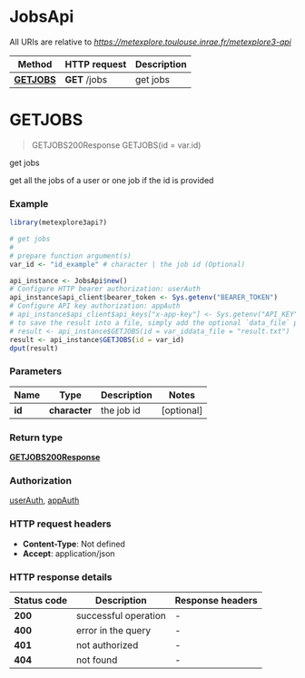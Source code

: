 # JobsApi

All URIs are relative to *https://metexplore.toulouse.inrae.fr/metexplore3-api*

Method | HTTP request | Description
------------- | ------------- | -------------
[**GETJOBS**](JobsApi.md#GETJOBS) | **GET** /jobs | get jobs


# **GETJOBS**
> GETJOBS200Response GETJOBS(id = var.id)

get jobs

get all the jobs of a user or one job if the id is provided

### Example
```R
library(metexplore3api?)

# get jobs
#
# prepare function argument(s)
var_id <- "id_example" # character | the job id (Optional)

api_instance <- JobsApi$new()
# Configure HTTP bearer authorization: userAuth
api_instance$api_client$bearer_token <- Sys.getenv("BEARER_TOKEN")
# Configure API key authorization: appAuth
# api_instance$api_client$api_keys["x-app-key"] <- Sys.getenv("API_KEY")
# to save the result into a file, simply add the optional `data_file` parameter, e.g.
# result <- api_instance$GETJOBS(id = var_iddata_file = "result.txt")
result <- api_instance$GETJOBS(id = var_id)
dput(result)
```

### Parameters

Name | Type | Description  | Notes
------------- | ------------- | ------------- | -------------
 **id** | **character**| the job id | [optional] 

### Return type

[**GETJOBS200Response**](GET_JOBS_200_response.md)

### Authorization

[userAuth](../README.md#userAuth), [appAuth](../README.md#appAuth)

### HTTP request headers

 - **Content-Type**: Not defined
 - **Accept**: application/json

### HTTP response details
| Status code | Description | Response headers |
|-------------|-------------|------------------|
| **200** | successful operation |  -  |
| **400** | error in the query |  -  |
| **401** | not authorized |  -  |
| **404** | not found |  -  |

